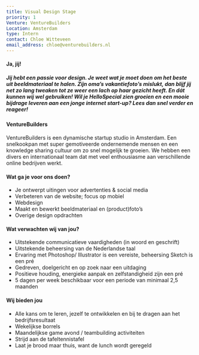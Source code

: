 ```yaml
---
title: Visual Design Stage
priority: 1
Venture: VentureBuilders
Location: Amsterdam
type: Intern
contact: Chloe Witteveen
email_address: chloe@venturebuilders.nl
---
```


#### Ja, jij!

##### Jij hebt een passie voor design. Je weet wat je moet doen om het beste uit beeldmateriaal te halen. Zijn oma’s vakantiefoto’s mislukt, dan blijf jij net zo lang tweaken tot ze weer een lach op haar gezicht heeft. En dát kunnen wij wel gebruiken! Wil je HelloSpecial zien groeien en een mooie bijdrage leveren aan een jonge internet start-up? Lees dan snel verder en reageer!


#### VentureBuilders

VentureBuilders is een dynamische startup studio in Amsterdam. Een snelkookpan met super gemotiveerde ondernemende mensen en een knowledge sharing cultuur om zo snel mogelijk te groeien. We hebben een divers en internationaal team dat met veel enthousiasme aan verschillende online bedrijven werkt.


#### Wat ga je voor ons doen?

- Je ontwerpt uitingen voor advertenties & social media
- Verbeteren van de website; focus op mobiel
- Webdesign
- Maakt en bewerkt beeldmateriaal en (product)foto’s
- Overige design opdrachten


#### Wat verwachten wij van jou?

- Uitstekende communicatieve vaardigheden (in woord en geschrift)
- Uitstekende beheersing van de Nederlandse taal
- Ervaring met Photoshop/ Illustrator is een vereiste, beheersing Sketch is een pré
- Gedreven, doelgericht en op zoek naar een uitdaging
- Positieve houding, energieke aanpak en zelfstandigheid zijn een pré
- 5 dagen per week beschikbaar voor een periode van minimaal 2,5 maanden


#### Wij bieden jou

- Alle kans om te leren, jezelf te ontwikkelen en bij te dragen aan het bedrijfsresultaat
- Wekelijkse borrels
- Maandelijkse game avond / teambuilding activiteiten
- Strijd aan de tafeltennistafel
- Laat je brood maar thuis, want de lunch wordt geregeld
